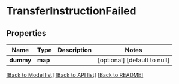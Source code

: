 # TransferInstructionFailed

## Properties
Name | Type | Description | Notes
------------ | ------------- | ------------- | -------------
**dummy** | **map** |  | [optional] [default to null]

[[Back to Model list]](../README.md#documentation-for-models) [[Back to API list]](../README.md#documentation-for-api-endpoints) [[Back to README]](../README.md)


